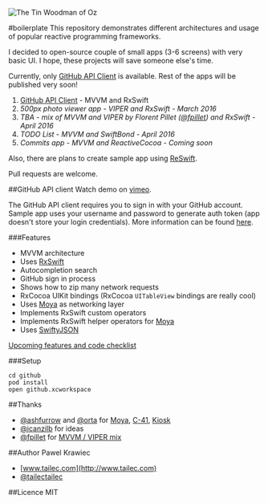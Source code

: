 
![The Tin Woodman of Oz](https://openclipart.org/image/200px/svg_to_png/184586/the-tin-woodsman.png)

#boilerplate
This repository demonstrates different architectures and usage of popular reactive programming frameworks.

I decided to open-source couple of small apps (3-6 screens) with very basic UI. I hope, these projects will save someone else's time.

Currently, only [GitHub API Client](#github-api-client) is available. Rest of the apps will be published very soon!


1. [GitHub API Client](#github-api-client) - MVVM and RxSwift
2. *500px photo viewer app - VIPER and RxSwift - March 2016*
3. *TBA - mix of MVVM and VIPER by Florent Pillet ([@fpillet](https://twitter.com/fpillet)) and RxSwift - April 2016*
4. *TODO List - MVVM and SwiftBond - April 2016*
5. *Commits app - MVVM and ReactiveCocoa - Coming soon*


Also, there are plans to create sample app using [ReSwift](https://github.com/ReSwift/ReSwift).

Pull requests are welcome.

##GitHub API client
Watch demo on [vimeo](https://vimeo.com/158834222).

The GitHub API client requires you to sign in with your GitHub account.
Sample app uses your username and password to generate auth token (app doesn't store your login credentials).
More information can be found [here](https://developer.github.com/v3/oauth_authorizations/#create-a-new-authorization).

###Features

* MVVM architecture
* Uses [RxSwift](https://github.com/ReactiveX/RxSwift)
* Autocompletion search
* GitHub sign in process
* Shows how to zip many network requests
* RxCocoa UIKit bindings (RxCocoa `UITableView` bindings are really cool)
* Uses [Moya](https://github.com/Moya/Moya) as networking layer
* Implements RxSwift custom operators
* Implements RxSwift helper operators for [Moya](https://github.com/Moya/Moya)
* Uses [SwiftyJSON](https://github.com/SwiftyJSON/SwiftyJSON)


[Upcoming features and code checklist](Docs/Github-upcoming-features-and-code-checklist.md)

###Setup
```
cd github
pod install
open github.xcworkspace
```

##Thanks
* [@ashfurrow](https://twitter.com/ashfurrow) and [@orta](https://twitter.com/orta) for [Moya](https://github.com/Moya/Moya), [C-41](https://github.com/ashfurrow/C-41), [Kiosk](https://github.com/artsy/eidolon)
* [@icanzilb](https://twitter.com/icanzilb) for ideas
* [@fpillet](https://twitter.com/fpillet) for [MVVM / VIPER mix](https://slack-files.com/T051G5Y6D-F0HABHKDK-8e9141e191)

##Author
Pawel Krawiec

* [www.tailec.com](http://www.tailec.com)
* [@tailectailec](https://twitter.com/tailectailec)

##Licence
MIT
